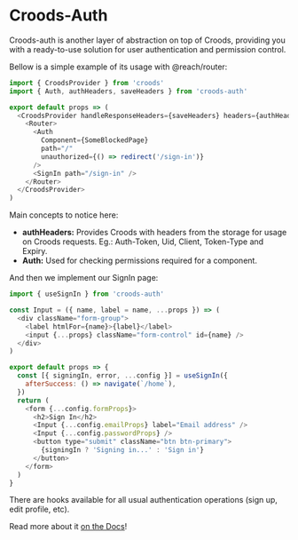 # Croods-Auth

Croods-auth is another layer of abstraction on top of Croods, providing you with a ready-to-use solution for user authentication and permission control.

Bellow is a simple example of its usage with @reach/router:

```js
import { CroodsProvider } from 'croods'
import { Auth, authHeaders, saveHeaders } from 'croods-auth'

export default props => (
  <CroodsProvider handleResponseHeaders={saveHeaders} headers={authHeaders} baseUrl="https://foo.bar">
    <Router>
      <Auth
        Component={SomeBlockedPage}
        path="/"
        unauthorized={() => redirect('/sign-in')}
      />
      <SignIn path="/sign-in" />
    </Router>
  </CroodsProvider>
)
```

Main concepts to notice here:

- **authHeaders:** Provides Croods with headers from the storage for usage on Croods requests. Eg.: Auth-Token, Uid, Client, Token-Type and Expiry.
- **Auth:** Used for checking permissions required for a component.

And then we implement our SignIn page:

```js
import { useSignIn } from 'croods-auth'

const Input = ({ name, label = name, ...props }) => (
  <div className="form-group">
    <label htmlFor={name}>{label}</label>
    <input {...props} className="form-control" id={name} />
  </div>
)

export default props => {
  const [{ signingIn, error, ...config }] = useSignIn({
    afterSuccess: () => navigate(`/home`),
  })
  return (
    <form {...config.formProps}>
      <h2>Sign In</h2>
      <Input {...config.emailProps} label="Email address" />
      <Input {...config.passwordProps} />
      <button type="submit" className="btn btn-primary">
        {signingIn ? 'Signing in...' : 'Sign in'}
      </button>
    </form>
  )
}
```

There are hooks available for all usual authentication operations (sign up, edit profile, etc).

Read more about it [on the Docs](https://croods.netlify.com/docs/cauth-intro)!
